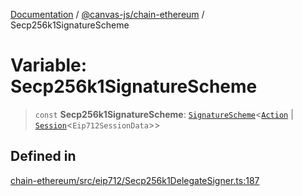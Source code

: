 [Documentation](../../../packages.md) / [@canvas-js/chain-ethereum](../index.md) / Secp256k1SignatureScheme

# Variable: Secp256k1SignatureScheme

> `const` **Secp256k1SignatureScheme**: [`SignatureScheme`](../../interfaces/interfaces/SignatureScheme.md)\<[`Action`](../../interfaces/type-aliases/Action.md) \| [`Session`](../../interfaces/type-aliases/Session.md)\<`Eip712SessionData`\>\>

## Defined in

[chain-ethereum/src/eip712/Secp256k1DelegateSigner.ts:187](https://github.com/canvasxyz/canvas/blob/62d177fb446565afa753f83091e84331fbd47245/packages/chain-ethereum/src/eip712/Secp256k1DelegateSigner.ts#L187)
